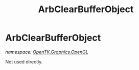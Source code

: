 ﻿---
title: ArbClearBufferObject
---

# ArbClearBufferObject
_namespace: [OpenTK.Graphics.OpenGL](N-OpenTK.Graphics.OpenGL.html)_

Not used directly.




